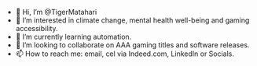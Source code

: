 - 👋 Hi, I’m @TigerMatahari
- 👀 I’m interested in climate change, mental health well-being and gaming accessibility.
- 🌱 I’m currently learning automation.
- 💞️ I’m looking to collaborate on AAA gaming titles and software releases.
- 📫 How to reach me: email, cel via Indeed.com, LinkedIn or Socials.

<!---
TigerMatahari/TigerMatahari is a ✨ special ✨ repository because its `README.md` (this file) appears on your GitHub profile.
You can click the Preview link to take a look at your changes.
--->
